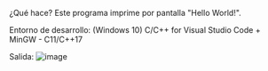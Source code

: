 ¿Qué hace?
Este programa imprime por pantalla "Hello World!".

Entorno de desarrollo:
(Windows 10) C/C++ for Visual Studio Code + MinGW - C11/C++17

Salida:
![image](https://user-images.githubusercontent.com/82342431/114486116-9be09400-9be3-11eb-8937-8df7fc612b22.png)
